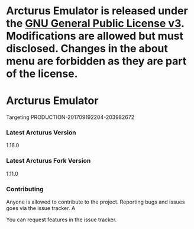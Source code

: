 # **Arcturus Emulator is released under the [GNU General Public License v3](https://www.gnu.org/licenses/gpl-3.0.txt). Modifications are allowed but must disclosed. Changes in the about menu are forbidden as they are part of the license.** #

# Arcturus Emulator #

Targeting PRODUCTION-201709192204-203982672

### Latest Arcturus Version ###
1.16.0

### Latest Arcturus Fork Version ###
1.11.0

### Contributing ###

Anyone is allowed to contribute to the project. Reporting bugs and issues goes via the issue tracker. A

You can request features in the issue tracker.
